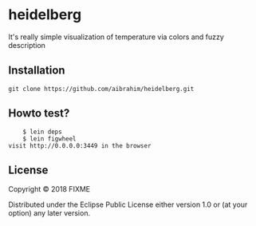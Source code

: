 # heidelberg

It's really simple visualization of temperature via colors and fuzzy description

## Installation

	git clone https://github.com/aibrahim/heidelberg.git

## Howto test?
      	$ lein deps
       	$ lein figwheel
	visit http://0.0.0.0:3449 in the browser

## License

Copyright © 2018 FIXME

Distributed under the Eclipse Public License either version 1.0 or (at
your option) any later version.
